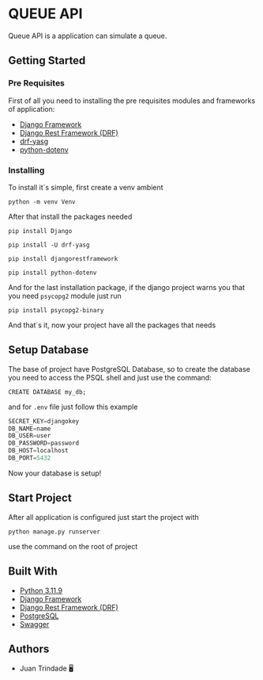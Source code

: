 # QUEUE API
Queue API is a application can simulate a queue.

## Getting Started
### Pre Requisites
First of all you need to installing the pre requisites modules and frameworks of application:
- [Django Framework](https://www.djangoproject.com/download/)
- [Django Rest Framework (DRF)](https://www.django-rest-framework.org/#installation)
- [drf-yasg](https://drf-yasg.readthedocs.io/en/stable/readme.html)
- [python-dotenv](https://pypi.org/project/python-dotenv/)

### Installing
To install it´s simple, first create a venv ambient
```
python -m venv Venv
```
After that install the packages needed
```
pip install Django
```
```
pip install -U drf-yasg
```
```
pip install djangorestframework
```
```
pip install python-dotenv
```
And for the last installation package, if the django project warns you that you need ``psycopg2`` module just run
```
pip install psycopg2-binary
```

And that´s it, now your project have all the packages that needs

## Setup Database
The base of project have PostgreSQL Database, so to create the database you need to access the PSQL shell and just use the command:
```
CREATE DATABASE my_db;
```
and for `.env` file just follow this example
```js
SECRET_KEY=djangokey
DB_NAME=name
DB_USER=user
DB_PASSWORD=password
DB_HOST=localhost
DB_PORT=5432
```
Now your database is setup!

## Start Project
After all application is configured just start the project with 
```
python manage.py runserver
```
use the command on the root of project

## Built With
- [Python 3.11.9](https://www.python.org/downloads/)
- [Django Framework](https://www.djangoproject.com/download/)
- [Django Rest Framework (DRF)](https://www.django-rest-framework.org/#installation)
- [PostgreSQL](https://www.postgresql.org/download/)
- [Swagger](https://drf-yasg.readthedocs.io/en/stable/readme.html)

## Authors
- Juan Trindade 🖥️
